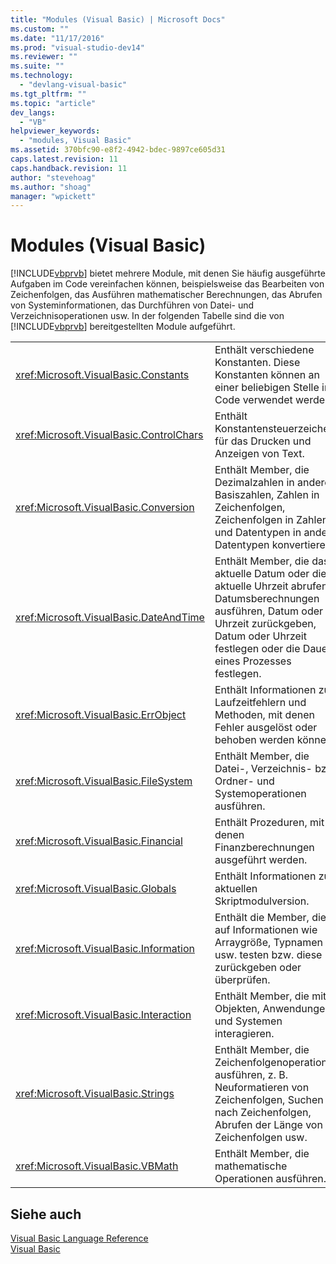 ```yaml
---
title: "Modules (Visual Basic) | Microsoft Docs"
ms.custom: ""
ms.date: "11/17/2016"
ms.prod: "visual-studio-dev14"
ms.reviewer: ""
ms.suite: ""
ms.technology: 
  - "devlang-visual-basic"
ms.tgt_pltfrm: ""
ms.topic: "article"
dev_langs: 
  - "VB"
helpviewer_keywords: 
  - "modules, Visual Basic"
ms.assetid: 370bfc90-e8f2-4942-bdec-9897ce605d31
caps.latest.revision: 11
caps.handback.revision: 11
author: "stevehoag"
ms.author: "shoag"
manager: "wpickett"
---
```

# Modules (Visual Basic)
[!INCLUDE[vbprvb](../../csharp/programming-guide/concepts/linq/includes/vbprvb_md.md)] bietet mehrere Module, mit denen Sie häufig ausgeführte Aufgaben im Code vereinfachen können, beispielsweise das Bearbeiten von Zeichenfolgen, das Ausführen mathematischer Berechnungen, das Abrufen von Systeminformationen, das Durchführen von Datei\- und Verzeichnisoperationen usw.  In der folgenden Tabelle sind die von [!INCLUDE[vbprvb](../../csharp/programming-guide/concepts/linq/includes/vbprvb_md.md)] bereitgestellten Module aufgeführt.  
  
|||  
|-|-|  
|<xref:Microsoft.VisualBasic.Constants>|Enthält verschiedene Konstanten.  Diese Konstanten können an einer beliebigen Stelle im Code verwendet werden.|  
|<xref:Microsoft.VisualBasic.ControlChars>|Enthält Konstantensteuerzeichen für das Drucken und Anzeigen von Text.|  
|<xref:Microsoft.VisualBasic.Conversion>|Enthält Member, die Dezimalzahlen in andere Basiszahlen, Zahlen in Zeichenfolgen, Zeichenfolgen in Zahlen und Datentypen in andere Datentypen konvertieren.|  
|<xref:Microsoft.VisualBasic.DateAndTime>|Enthält Member, die das aktuelle Datum oder die aktuelle Uhrzeit abrufen, Datumsberechnungen ausführen, Datum oder Uhrzeit zurückgeben, Datum oder Uhrzeit festlegen oder die Dauer eines Prozesses festlegen.|  
|<xref:Microsoft.VisualBasic.ErrObject>|Enthält Informationen zu Laufzeitfehlern und Methoden, mit denen Fehler ausgelöst oder behoben werden können.|  
|<xref:Microsoft.VisualBasic.FileSystem>|Enthält Member, die Datei\-, Verzeichnis\- bzw. Ordner\- und Systemoperationen ausführen.|  
|<xref:Microsoft.VisualBasic.Financial>|Enthält Prozeduren, mit denen Finanzberechnungen ausgeführt werden.|  
|<xref:Microsoft.VisualBasic.Globals>|Enthält Informationen zur aktuellen Skriptmodulversion.|  
|<xref:Microsoft.VisualBasic.Information>|Enthält die Member, die auf Informationen wie Arraygröße, Typnamen usw. testen bzw. diese zurückgeben oder überprüfen.|  
|<xref:Microsoft.VisualBasic.Interaction>|Enthält Member, die mit Objekten, Anwendungen und Systemen interagieren.|  
|<xref:Microsoft.VisualBasic.Strings>|Enthält Member, die Zeichenfolgenoperationen ausführen, z. B. Neuformatieren von Zeichenfolgen, Suchen nach Zeichenfolgen, Abrufen der Länge von Zeichenfolgen usw.|  
|<xref:Microsoft.VisualBasic.VBMath>|Enthält Member, die mathematische Operationen ausführen.|  
  
## Siehe auch  
 [Visual Basic Language Reference](../../visual-basic/language-reference/index.md)   
 [Visual Basic](../../visual-basic/index.md)